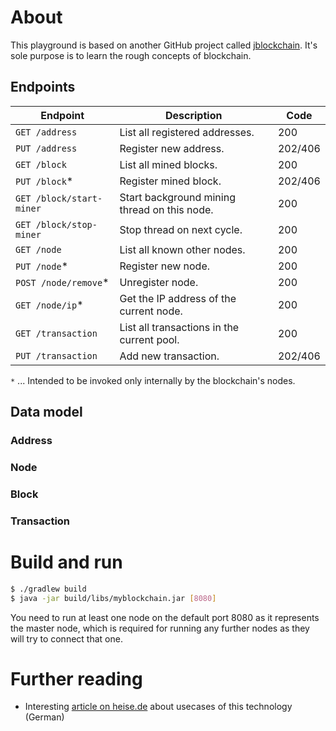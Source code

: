 # About

This playground is based on another GitHub project called [jblockchain](https://github.com/neozo-software/jblockchain).
It's sole purpose is to learn the rough concepts of blockchain.

## Endpoints

| Endpoint                 | Description                                  | Code     |
| ------------------------ | -------------------------------------------- | -------- |
| `GET /address`           | List all registered addresses.               |  200     |
| `PUT /address`           | Register new address.                        |  202/406 |
| `GET /block`             | List all mined blocks.                       |  200     |
| `PUT /block`*            | Register mined block.                        |  202/406 |
| `GET /block/start-miner` | Start background mining thread on this node. |  200     |
| `GET /block/stop-miner`  | Stop thread on next cycle.                   |  200     |
| `GET /node`              | List all known other nodes.                  |  200     |
| `PUT /node`*             | Register new node.                           |  200     |
| `POST /node/remove`*     | Unregister node.                             |  200     |
| `GET /node/ip`*          | Get the IP address of the current node.      |  200     |
| `GET /transaction`       | List all transactions in the current pool.   |  200     |
| `PUT /transaction`       | Add new transaction.                         |  202/406 |

`*` ... Intended to be invoked only internally by the blockchain's nodes.

## Data model

### Address
### Node
### Block
### Transaction

# Build and run

```bash
$ ./gradlew build
$ java -jar build/libs/myblockchain.jar [8080]
```

You need to run at least one node on the default port 8080 as it represents the master node, which
is required for running any further nodes as they will try to connect that one.

# Further reading

* Interesting [article on heise.de](https://www.heise.de/solutions/ibm-blockchain/wie-blockchains-fuer-mehr-vertrauen-in-der-lieferkette-sorgen-koennen/) about usecases of this technology (German) 
